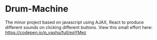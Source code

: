 # Drum-Machine
The minor project based on javascript using AJAX, React to produce different sounds on clicking different buttons. View this small effort here: https://codepen.io/p_yashu/full/eqYMez
